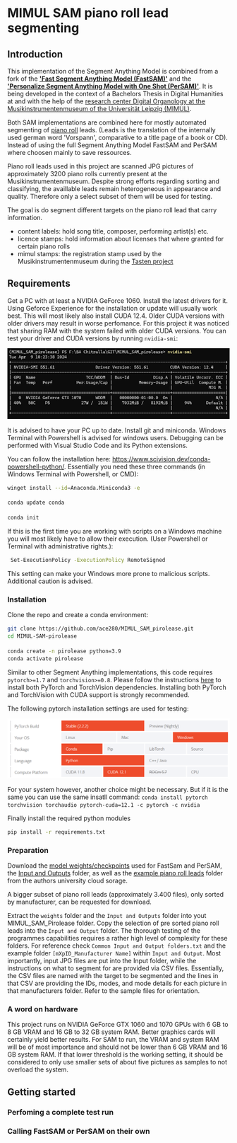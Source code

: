# MIMUL SAM piano roll lead segmenting

## Introduction

This implementation of the Segment Anything Model is combined from a fork of the **['Fast Segment Anything Model (FastSAM)'](https://github.com/CASIA-IVA-Lab/FastSAM)** and the **['Personalize Segment Anything Model with One Shot (PerSAM)'](https://github.com/ZrrSkywalker/Personalize-SAM)**. It is being developed in the context of a Bachelors Thesis in Digital Humanities at and with the help of the [research center Digital Organology at the Musikinstrumentenmuseum of the Universität Leipzig (MIMUL)](https://organology.uni-leipzig.de/).

Both SAM implementations are combined here for mostly automated segmenting of [piano roll](https://en.wikipedia.org/wiki/Piano_roll)  leads. (Leads is the translation of the internally used german word 'Vorspann', comparative to a title page of a book or CD). Instead of using the full Segment Anything Model FastSAM and PerSAM where choosen mainly to save ressources. 

Piano roll leads used in this project are scanned JPG pictures of approximately 3200 piano rolls currently present at the Musikinstrumentenmuseum. Despite strong efforts regarding sorting and classifying, the availlable leads remain heterogeneous in appearance and quality. Therefore only a select subset of them will be used for testing.

The goal is do segment different targets on the piano roll lead that carry information.
- content labels: hold song title, composer, performing artist(s) etc.
- licence stamps: hold information about licenses that where granted for certain piano rolls
- mimul stamps: the registration stamp used by the Musikinstrumentenmuseum during the [Tasten project](https://organology.uni-leipzig.de/index.php/forschung/tasten)

## Requirements

Get a PC with at least a NVIDIA GeForce 1060. Install the latest drivers for it. Using Geforce Experience for the installation or update will usually work best. This will most likely also install CUDA 12.4. Older CUDA versions with older drivers may result in worse perfomance. For this project it was noticed that sharing RAM with the system failed with older CUDA versions. You can test your driver and CUDA versions by running ```nvidia-smi```:

![nvidia-smi](Assets/nvidia-smi.png)

 It is advised to have your PC up to date. Install git and miniconda. Windows Terminal with Powershell is advised for windows users. Debugging can be performed with Visual Studio Code and its Python extensions.

You can follow the installation here: https://www.scivision.dev/conda-powershell-python/. Essentially you need these three commands (in Windows Terminal with Powershell, or CMD):

```bash
winget install --id=Anaconda.Miniconda3 -e

conda update conda

conda init
```
If this is the first time you are working with scripts on a Windows machine you will most likely have to allow their execution. (User Powershell or Terminal with administrative rights.):

```bash
 Set-ExecutionPolicy -ExecutionPolicy RemoteSigned
```
This setting can make your Windows more prone to malicious scripts. Additional caution is advised.

### Installation

Clone the repo and create a conda environment:

```bash
git clone https://github.com/ace280/MIMUL_SAM_pirolease.git
cd MIMUL-SAM-pirolease

conda create -n pirolease python=3.9
conda activate pirolease
```

Similar to other Segment Anything implementations, this code requires `pytorch>=1.7` and `torchvision>=0.8`. Please follow the instructions [here](https://pytorch.org/get-started/locally/) to install both PyTorch and TorchVision dependencies. Installing both PyTorch and TorchVision with CUDA support is strongly recommended.

The following pytorch installation settings are used for testing:

![pytorch_selection](Assets/pytorch_selection.png)

For your system however, another choice might be necessary. But if it is the same you can use the same insatll command: ```conda install pytorch torchvision torchaudio pytorch-cuda=12.1 -c pytorch -c nvidia```

Finally install the required python modules

```bash
pip install -r requirements.txt
```
### Preparation

Download the [model weights/checkpoints](https://speicherwolke.uni-leipzig.de/index.php/s/q7nTTdkgRpTNNoz) used for FastSam and PerSAM, the [Input and Outputs](https://speicherwolke.uni-leipzig.de/index.php/s/kweqn7QJyMK6gQt) folder, as well as the [example piano roll leads](https://speicherwolke.uni-leipzig.de/index.php/s/2MeEJ8JrwBTRxZD) folder from the authors university cloud sorage.

A bigger subset of piano roll leads (approximately 3.400 files), only sorted by manufacturer, can be requested for download.

Extract the ```weights``` folder and the ```Input and Outputs``` folder into yout MIMUL_SAM_Pirolease folder. Copy the selection of pre sorted piano roll leads into the ```Input and Output``` folder. The thorough testing of the programmes capabilities requires a rather high level of complexity for these folders. For reference check ```Common Input and Output folders.txt``` and the example folder ```[mXpID_Manufacturer Name]``` within ```Input and Output```. Most importantly, input JPG files are put into the Input folder, while the instructions on what to segment for are provided via CSV files. Essentially, the CSV files are named with the target to be segmented and the lines in that CSV are providing the IDs, modes, and mode details for each picture in that manufacturers folder. Refer to the sample files for orientation.

### A word on hardware

This project runs on NVIDIA GeForce GTX 1060 and 1070 GPUs with 6 GB to 8 GB VRAM and 16 GB to 32 GB system RAM. Better graphics cards will certainly yield better results. For SAM to run, the VRAM and system RAM will be of most importance and should not be lower than 6 GB VRAM and 16 GB system RAM. If that lower threshold is the working setting, it should be considered to only use smaller sets of about five pictures as samples to not overload the system.

## Getting started

### Perfoming a complete test run

### Calling FastSAM or PerSAM on their own
